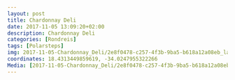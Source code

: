 ```yaml
---
layout: post
title: Chardonnay Deli
date: 2017-11-05 13:09:20+02:00
description: Chardonnay Deli
categories: [Rondreis]
tags: [Polarsteps]
img: 2017-11-05-Chardonnay_Deli/2e8f0478-c257-4f3b-9ba5-b618a12a08eb_large_image.jpg
coordinates: 18.4313449859619, -34.0247955322266
Media: [2017-11-05-Chardonnay_Deli/2e8f0478-c257-4f3b-9ba5-b618a12a08eb_large_image.jpg, 2017-11-05-Chardonnay_Deli/9ee7bb74-e95d-4f12-aafb-43e20ea24396_large_image.jpg, 2017-11-05-Chardonnay_Deli/b3862706-1ab3-4004-9dfd-1cfe5113f498_large_image.jpg, 2017-11-05-Chardonnay_Deli/3da371c8-50f5-4238-b146-8aa50eaf759d_large_image.jpg]
---
```


